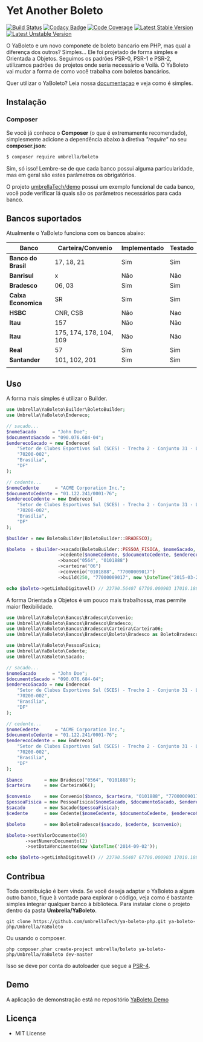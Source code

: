 # Yet Another Boleto

[![Build Status](https://travis-ci.org/umbrellaTech/ya-boleto-php.png?branch=master)](https://travis-ci.org/umbrellaTech/ya-boleto-php)
[![Codacy Badge](https://api.codacy.com/project/badge/Grade/917b4bbf29ea4a6a909873aaa5a94300)](https://www.codacy.com/app/italolelis/ya-boleto-php?utm_source=github.com&amp;utm_medium=referral&amp;utm_content=umbrellaTech/ya-boleto-php&amp;utm_campaign=Badge_Grade)
[![Code Coverage](https://scrutinizer-ci.com/g/umbrellaTech/ya-boleto-php/badges/coverage.png?b=master)](https://scrutinizer-ci.com/g/umbrellaTech/ya-boleto-php/?branch=master)
[![Latest Stable Version](https://poser.pugx.org/umbrella/boleto/v/stable.png)](https://packagist.org/packages/umbrella/boleto)
[![Latest Unstable Version](https://poser.pugx.org/umbrella/boleto/v/unstable.png)](https://packagist.org/packages/umbrella/boleto)

O YaBoleto e um novo componete de boleto bancario em PHP, mas qual a diferença dos outros? Simples... Ele foi projetado de forma simples e Orientada a Objetos.
Seguimos os padrões PSR-0, PSR-1 e PSR-2, utilizamos padrões de projetos onde seria necessário e Voilà. O YaBoleto vai mudar a forma de como você trabalha com boletos bancários.

Quer utilizar o YaBoleto? Leia nossa [documentaçao][2] e veja como é simples.

## Instalação
### Composer
Se você já conhece o **Composer** (o que é extremamente recomendado), simplesmente adicione a dependência abaixo à diretiva *"require"* no seu **composer.json**:
```sh
$ composer require umbrella/boleto
```

Sim, só isso! Lembre-se de que cada banco possui alguma particularidade, mas em geral são estes parâmetros os obrigatórios. 

O projeto [umbrellaTech/demo][1] possui um exemplo funcional de cada banco, você pode verificar lá quais são os parâmetros necessários para cada banco.

## Bancos suportados
Atualmente o YaBoleto funciona com os bancos abaixo:

| **Banco**           |  **Carteira/Convenio** | **Implementado** | **Testado** |
|---------------------|--------------------------|--------------------|---------------|
| **Banco do Brasil** | 17, 18, 21               | Sim                | Sim           |
| **Banrisul**        | x                        | Não                | Não           |
| **Bradesco**        | 06, 03                   | Sim                | Sim           |
| **Caixa Economica** | SR                       | Sim                | Sim           |
| **HSBC**            | CNR, CSB                 | Não                | Nao           |
| **Itau**            | 157                      | Não                | Não           |
| **Itau**            | 175, 174, 178, 104, 109  | Não                | Não           |
| **Real**            | 57                       | Sim                | Sim           |
| **Santander**       | 101, 102, 201            | Sim                | Sim           |
|                     |                          |                    |               |

Uso
----------

A forma mais simples é utilizar o Builder.

```php
use Umbrella\YaBoleto\Builder\BoletoBuilder;
use Umbrella\YaBoleto\Endereco;

// sacado...
$nomeSacado      = "John Doe";
$documentoSacado = "090.076.684-04";
$enderecoSacado = new Endereco(
    "Setor de Clubes Esportivos Sul (SCES) - Trecho 2 - Conjunto 31 - Lotes 1A/1B",
    "70200-002",
    "Brasília",
    "DF"
);

// cedente...
$nomeCedente      = "ACME Corporation Inc.";
$documentoCedente = "01.122.241/0001-76";
$enderecoCedente = new Endereco(
    "Setor de Clubes Esportivos Sul (SCES) - Trecho 2 - Conjunto 31 - Lotes 1A/1B",
    "70200-002",
    "Brasília",
    "DF"
);

$builder = new BoletoBuilder(BoletoBuilder::BRADESCO);

$boleto  = $builder->sacado(BoletoBuilder::PESSOA_FISICA, $nomeSacado, $documentoSacado, $enderecoSacado)
                   ->cedente($nomeCedente, $documentoCedente, $enderecoCedente)
                   ->banco("0564", "0101888")
                   ->carteira("06")
                   ->convenio("0101888", "77000009017")
                   ->build(250, "77000009017", new \DateTime("2015-03-24"));

echo $boleto->getLinhaDigitavel() // 23790.56407 67700.000903 17010.188807 8 63770000025000
```

A forma Orientada a Objetos é um pouco mais trabalhossa, mas permite maior flexibilidade.

```php
use Umbrella\YaBoleto\Bancos\Bradesco\Convenio;
use Umbrella\YaBoleto\Bancos\Bradesco\Bradesco;
use Umbrella\YaBoleto\Bancos\Bradesco\Carteira\Carteira06;
use Umbrella\YaBoleto\Bancos\Bradesco\Boleto\Bradesco as BoletoBradesco;

use Umbrella\YaBoleto\PessoaFisica;
use Umbrella\YaBoleto\Cedente;
use Umbrella\YaBoleto\Sacado;

// sacado...
$nomeSacado      = "John Doe";
$documentoSacado = "090.076.684-04";
$enderecoSacado = new Endereco(
    "Setor de Clubes Esportivos Sul (SCES) - Trecho 2 - Conjunto 31 - Lotes 1A/1B",
    "70200-002",
    "Brasília",
    "DF"
);

// cedente...
$nomeCedente      = "ACME Corporation Inc.";
$documentoCedente = "01.122.241/0001-76";
$enderecoCedente = new Endereco(
    "Setor de Clubes Esportivos Sul (SCES) - Trecho 2 - Conjunto 31 - Lotes 1A/1B",
    "70200-002",
    "Brasília",
    "DF"
);

$banco        = new Bradesco("0564", "0101888");
$carteira     = new Carteira06();

$convenio     = new Convenio($banco, $carteira, "0101888", "77000009017");
$pessoaFisica = new PessoaFisica($nomeSacado, $documentoSacado, $enderecoSacado);
$sacado       = new Sacado($pessoaFisica);
$cedente      = new Cedente($nomeCedente, $documentoCedente, $enderecoCedente);

$boleto       = new BoletoBradesco($sacado, $cedente, $convenio);

$boleto->setValorDocumento(50)
       ->setNumeroDocumento(2)
       ->setDataVencimento(new \DateTime('2014-09-02'));

echo $boleto->getLinhaDigitavel() // 23790.56407 67700.000903 17010.188807 8 63770000025000
```

Contribua
----------

Toda contribuição é bem vinda. Se você deseja adaptar o YaBoleto a algum outro banco, fique à vontade para explorar o código, veja como é bastante simples integrar qualquer banco à biblioteca. Para instalar clone o projeto dentro da pasta **Umbrella/YaBoleto**.
```
git clone https://github.com/umbrellaTech/ya-boleto-php.git ya-boleto-php/Umbrella/YaBoleto
```
Ou usando o composer.
```
php composer.phar create-project umbrella/boleto ya-boleto-php/Umbrella/YaBoleto dev-master
```
Isso se deve por conta do autoloader que segue a [PSR-4][3].

Demo
----------
A aplicação de demonstração está no repositório [YaBoleto Demo](https://github.com/umbrellaTech/ya-boleto-demo)

Licença
----------

* MIT License

[1]: https://github.com/umbrellaTech/ya-boleto-demo
[2]: https://github.com/umbrellaTech/ya-boleto-php/docs
[3]: https://github.com/php-fig/fig-standards/blob/master/accepted/PSR-4.md
